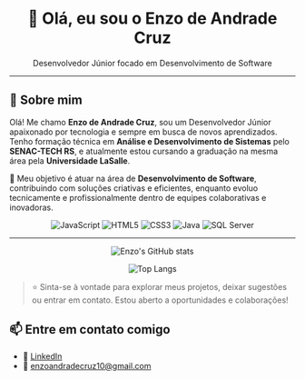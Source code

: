 
<h1 align="center">👋 Olá, eu sou o Enzo de Andrade Cruz</h1>
<p align="center">Desenvolvedor Júnior focado em Desenvolvimento de Software</p>

---

## 👋 Sobre mim

Olá! Me chamo **Enzo de Andrade Cruz**, sou um Desenvolvedor Júnior apaixonado por tecnologia e sempre em busca de novos aprendizados. Tenho formação técnica em **Análise e Desenvolvimento de Sistemas** pelo **SENAC-TECH RS**, e atualmente estou cursando a graduação na mesma área pela **Universidade LaSalle**.

🎯 Meu objetivo é atuar na área de **Desenvolvimento de Software**, contribuindo com soluções criativas e eficientes, enquanto evoluo tecnicamente e profissionalmente dentro de equipes colaborativas e inovadoras.


<p align="center">
  <img alt="JavaScript" src="https://img.shields.io/badge/-JavaScript-F7DF1E?style=flat-square&logo=javascript&logoColor=black" />
  <img alt="HTML5" src="https://img.shields.io/badge/-HTML5-E34F26?style=flat-square&logo=html5&logoColor=white" />
  <img alt="CSS3" src="https://img.shields.io/badge/-CSS3-1572B6?style=flat-square&logo=css3&logoColor=white" />
  <img alt="Java" src="https://img.shields.io/badge/-Java-007396?style=flat-square&logo=java&logoColor=white" />
  <img alt="SQL Server" src="https://img.shields.io/badge/-SQL%20Server-CC2927?style=flat-square&logo=microsoftsqlserver&logoColor=white" />
</p>

---

<p align="center">
  <img src="https://github-readme-stats.vercel.app/api?username=EnzoAndrade2001&show_icons=true&theme=dracula&include_all_commits=true&count_private=true" alt="Enzo's GitHub stats" />
</p>



<p align="center">
  <img src="https://github-readme-stats.vercel.app/api/top-langs/?username=EnzoAndrade2001&layout=compact&langs_count=8&theme=dracula" alt="Top Langs" />
</p>

> ⭐ Sinta-se à vontade para explorar meus projetos, deixar sugestões ou entrar em contato. Estou aberto a oportunidades e colaborações!
## 📫 Entre em contato comigo

- 💼 [LinkedIn](https://www.linkedin.com/in/enzo-andrade-579b40214/)
- 📧 enzoandradecruz10@gmail.com


